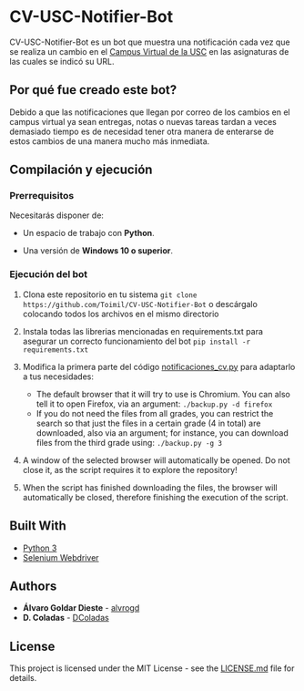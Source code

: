 # CV-USC-Notifier-Bot

CV-USC-Notifier-Bot es un bot que muestra una notificación cada vez que se realiza un cambio en el [Campus Virtual de la USC](cv.usc.es) en las asignaturas de las cuales se indicó su URL.


## Por qué fue creado este bot?

Debido a que las notificaciones que llegan por correo de los cambios en el campus virtual ya sean entregas, notas o nuevas tareas tardan a veces demasiado tiempo es de necesidad tener otra manera de enterarse de estos cambios de una manera mucho más inmediata.

## Compilación y ejecución

### Prerrequisitos

Necesitarás disponer de:

* Un espacio de trabajo con **Python**.

* Una versión de **Windows 10 o superior**.


### Ejecución del bot

1. Clona este repositorio en tu sistema ```git clone https://github.com/Toimil/CV-USC-Notifier-Bot``` o descárgalo colocando todos los archivos en el mismo directorio

2. Instala todas las librerias mencionadas en requirements.txt para asegurar un correcto funcionamiento del bot ```pip install -r requirements.txt```

3. Modifica la primera parte del código [notificaciones_cv.py](https://github.com/Toimil/CV-USC-Notifier-Bot/blob/main/notificaciones_cv.py) para adaptarlo a tus necesidades:

    * The default browser that it will try to use is Chromium. You can also tell it to open Firefox, via an argument: ```./backup.py -d firefox```
    * If you do not need the files from all grades, you can restrict the search so that just the files in a certain grade (4 in total) are downloaded, also via an argument; for instance, you can download files from the third grade using: ```./backup.py -g 3```

4. A window of the selected browser will automatically be opened. Do not close it, as the script requires it to explore the repository!

5. When the script has finished downloading the files, the browser will automatically be closed, therefore finishing the execution of the script.

## Built With

* [Python 3](https://www.python.org/)
* [Selenium Webdriver](https://www.selenium.dev/projects/)

## Authors

* **Álvaro Goldar Dieste** - [alvrogd](https://github.com/alvrogd)
* **D. Coladas** - [DColadas](https://github.com/DColadas)

## License

This project is licensed under the MIT License - see the [LICENSE.md](LICENSE.md) file for details.
